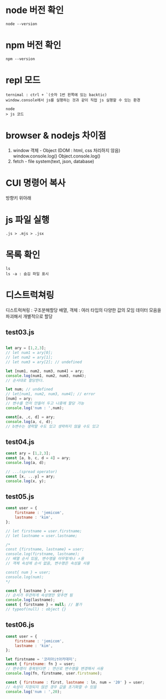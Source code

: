 # node 버전 확인
```
node --version 
```

# npm 버전 확인
```
npm --version
```

# repl 모드

```
ternimal : ctrl + `(숫자 1번 왼쪽에 있는 backtic)
window.console에서 js를 실행하는 것과 같이 직접 js 실행할 수 있는 환경

node
> js 코드
```

# browser & nodejs 차이점 

1. window 객체 - Object (DOM : html, css 처리하지 않음)
    window.console.log()
    Object.console.log()
2. fetch - file system(text, json, database)

# CUI 명령어 복사

방향키 위아래

# js 파일 실행
```
.js > .mjs > .jsx

```

# 목록 확인
```
ls 
ls -a : 숨김 파일 표시
```

# 디스트럭쳐링
디스트럭쳐링 : 구조분해할당
배열, 객체 : 여러 타입의 다양한 값의 모임
데이터 모음을 파괴해서 개별적으로 할당

## test03.js
```test03.js

let ary = [1,2,3];
// let num1 = ary[0];
// let num2 = ary[1];
// let num3 = ary[2]; // undefined

let [num1, num2, num3, num4] = ary;
console.log(num1, num2, num3, num4);
// 순서대로 할당한다.

let num; // undefined
// let[num1, num2, num3, num4]; // error
[num] = ary;
// 변수를 먼저 만들어 두고 나중에 할당 가능
console.log('num : ',num);

const[a, ,c, d] = ary;
console.log(a, c, d);
// b변수는 생략할 수도 있고 생략하지 않을 수도 있고
```

## test04.js
```test04.js
const ary = [1,2,3];
const [a, b, c, d = 4] = ary;
console.log(a, d);

// ...(spread operator)
const [x, ...y] = ary;
console.log(x, y);

```

## test05.js
```test05.js
const user = {
    firstname : 'jemicom',
    lastname : 'kim',
};

// let firstname = user.firstname;
// let lastname = user.lastname;

/*
const {firstname, lastname} = user;
console.log(firstname, lastname);
// 배열 순서 있음, 변수명을 아무렇게나 ㅅ용
// 객체 속성에 순서 없음, 변수명은 속성을 사용

const{ num } = user;
console.log(num);
*/

const { lastname } = user;
// 순서가 무관하게 속성명만 맞추면 됨
console.log(lastname);
const { firstname } = null; // 불가
// typeof(null) : object {}
```

## test06.js
```test06.js
const user = {
    firstname : 'jemicom',
    lastname : 'kim',
};

let firstname = '코리아it아카데미';
const { firstname: fn } = user;
// 변수명이 중복된다면 : 연산로 변수명을 변경해서 사용
console.log(fn, firstname, user.firstname);

const { firstname : first, lastname : ln, num = '20' } = user;
// 속성이 지정되지 않은 경우 값을 초기화할 수 있음
console.log('num : ',20);
```